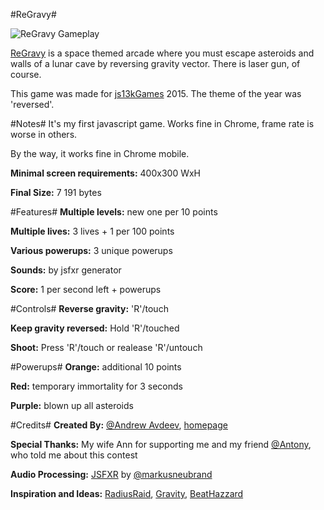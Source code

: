 #ReGravy#

![ReGravy Gameplay](http://js13kgames.com/games/regravy/__big.jpg)

[ReGravy](http://js13kgames.com/public/games/regravy/index.html) is a space themed arcade where you must escape asteroids and walls of a lunar cave by reversing gravity vector.
There is laser gun, of course.

This game was made for [js13kGames](http://js13kgames.com) 2015. The theme of the year was 'reversed'.

#Notes#
It's my first javascript game. Works fine in Chrome, frame rate is worse in others.

By the way, it works fine in Chrome mobile.

**Minimal screen requirements:** 400x300 WxH

**Final Size:** 7 191 bytes

#Features#
**Multiple levels:** new one per 10 points

**Multiple lives:** 3 lives + 1 per 100 points

**Various powerups:** 3 unique powerups

**Sounds:** by jsfxr generator

**Score:** 1 per second left + powerups

#Controls#
**Reverse gravity:** 'R'/touch

**Keep gravity reversed:** Hold 'R'/touched

**Shoot:** Press 'R'/touch or realease 'R'/untouch

#Powerups#
**Orange:** additional 10 points

**Red:** temporary immortality for 3 seconds

**Purple:** blown up all asteroids

#Credits#
**Created By:** [@Andrew Avdeev](https://twitter.com/_AvdeevAndrew), [homepage](http://netgears.ru) 

**Special Thanks:** My wife Ann for supporting me and my friend [@Antony](https://twitter.com/redsparkzone), who told me about this contest

**Audio Processing:** [JSFXR](https://github.com/mneubrand/jsfxr) by [@markusneubrand](https://twitter.com/markusneubrand)  

**Inspiration and Ideas:** [RadiusRaid](http://js13kgames.com/entries/radius-raid), [Gravity](http://js13kgames.com/entries/gravity), [BeatHazzard](https://en.wikipedia.org/wiki/Beat_Hazard)
